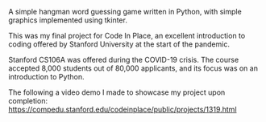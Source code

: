A simple hangman word guessing game written in Python, with simple graphics implemented using tkinter.

This was my final project for Code In Place, an excellent introduction to coding offered by Stanford University
at the start of the pandemic.

Stanford CS106A was offered during the COVID-19 crisis. The course accepted 8,000 students out of 80,000 applicants, and its focus was on an introduction to Python.

The following a video demo I made to showcase my project upon completion:
https://compedu.stanford.edu/codeinplace/public/projects/1319.html
